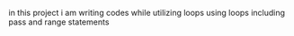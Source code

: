 in this project i am writing codes while utilizing loops using loops
including pass and range statements
